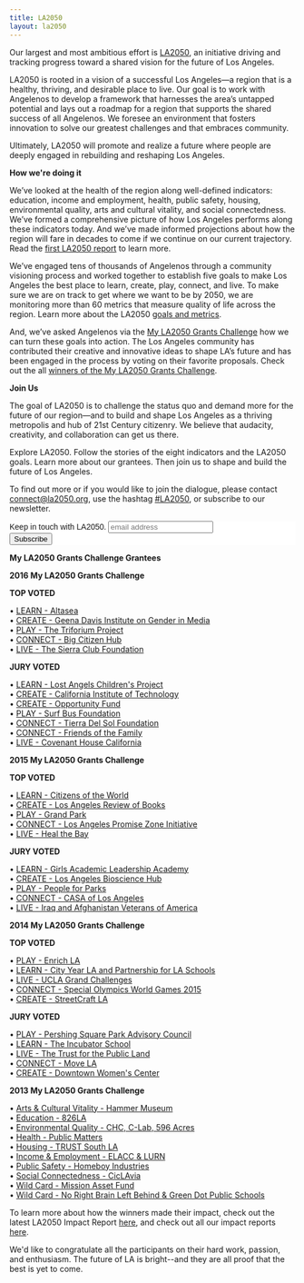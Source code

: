 ```yaml
---
title: LA2050
layout: la2050
---
```


Our largest and most ambitious effort is [LA2050](https://activation.la2050.org/), an initiative driving and tracking progress toward a shared vision for the future of Los Angeles.

LA2050 is rooted in a vision of a successful Los Angeles—a region that is a healthy, thriving, and desirable place to live. Our goal is to work with Angelenos to develop a framework that harnesses the area’s untapped potential and lays out a roadmap for a region that supports the shared success of all Angelenos. We foresee an environment that fosters innovation to solve our greatest challenges and that embraces community.

Ultimately, LA2050 will promote and realize a future where people are deeply engaged in rebuilding and reshaping Los Angeles.

**How we're doing it**

We’ve looked at the health of the region along well-defined indicators: education, income and employment, health, public safety, housing, environmental quality, arts and cultural vitality, and social connectedness. We’ve formed a comprehensive picture of how Los Angeles performs along these indicators today. And we’ve made informed projections about how the region will fare in decades to come if we continue on our current trajectory. Read the [first LA2050 report](http://la2050.s3-us-west-1.amazonaws.com/reports/3/pdfs/updated_original_la2050_report.pdf?1441226440) to learn more.

We’ve engaged tens of thousands of Angelenos through a community visioning process and worked together to establish five goals to make Los Angeles the best place to learn, create, play, connect, and live. To make sure we are on track to get where we want to be by 2050, we are monitoring more than 60 metrics that measure quality of life across the region. Learn more about the LA2050 [goals and metrics](http://la2050.s3-us-west-1.amazonaws.com/reports/1/pdfs/vision_for_a_successful_los_angeles.pdf?1441226432).

And, we’ve asked Angelenos via the [My LA2050 Grants Challenge](https://activation.la2050.org/) how we can turn these goals into action. The Los Angeles community has contributed their creative and innovative ideas to shape LA’s future and has been engaged in the process by voting on their favorite proposals. Check out the all [winners of the My LA2050 Grants Challenge](https://www.la2050.org/grantees).

**Join Us**

The goal of LA2050 is to challenge the status quo and demand more for the future of our region—and to build and shape Los Angeles as a thriving metropolis and hub of 21st Century citizenry. We believe that audacity, creativity, and collaboration can get us there.

Explore LA2050. Follow the stories of the eight indicators and the LA2050 goals. Learn more about our grantees. Then join us to shape and build the future of Los Angeles.

To find out more or if you would like to join the dialogue, please contact [connect@la2050.org](mailto:connect@la2050.org), use the hashtag [#LA2050](http://www.twitter.com/#LA2050), or subscribe to our newsletter.


<!-- Begin MailChimp Signup Form -->
<link href="http://cdn-images.mailchimp.com/embedcode/slim-081711.css" rel="stylesheet" type="text/css">
<style type="text/css">
	#mc_embed_signup{background:#fff; clear:left; font:14px Helvetica,Arial,sans-serif; }
	/* Add your own MailChimp form style overrides in your site stylesheet or in this style block.
	   We recommend moving this block and the preceding CSS link to the HEAD of your HTML file. */
</style>
<div id="mc_embed_signup">
<form action="http://goldhirshfoundation.us6.list-manage.com/subscribe/post?u=81b6d7b4efb839b992bf7ae72&amp;id=b16f498212" method="post" id="mc-embedded-subscribe-form" name="mc-embedded-subscribe-form" class="validate" target="_blank" novalidate>
	<label for="mce-EMAIL">Keep in touch with LA2050.</label>
	<input type="email" value="" name="EMAIL" class="email" id="mce-EMAIL" placeholder="email address" required>
	<div class="clear"><input type="submit" value="Subscribe" name="subscribe" id="mc-embedded-subscribe" class="button"></div>
</form>
</div>
<!--End mc_embed_signup-->

	
**My LA2050 Grants Challenge Grantees**

**2016 My LA2050 Grants Challenge**

**TOP VOTED**

• [LEARN - Altasea](https://challenge.la2050.org/entry/altasea-where-stem-meets-the-ocean/)  
• [CREATE - Geena Davis Institute on Gender in Media](https://challenge.la2050.org/entry/if-she-can-see-it-she-can-be-it-empowering-girls-creating-a-gender-balanced-media-landscape-)  
• [PLAY - The Triforium Project](https://challenge.la2050.org/entry/restoring-and-reimagining-the-worlds-first-polyphonoptic-sculpture-in-downtown-los-angeles)  
• [CONNECT - Big Citizen Hub](https://challenge.la2050.org/entry/big-citizen-hub-building-a-pipeline-of-social-change-makers-via-leadership-and-community-service)  
• [LIVE - The Sierra Club Foundation](https://challenge.la2050.org/entry/the-future-is-bright-a-clean-energy-future-for-la)  

**JURY VOTED**

• [LEARN - Lost Angels Children's Project](https://challenge.la2050.org/entry/skills-development-creative-expression-and-team-building-through-classic-car-restoration)  
• [CREATE - California Institute of Technology](https://challenge.la2050.org/entry/cleantech-2-edtech-la-schools-save-energy-as-students-and-startups-implement-cleantech-innovations)  
• [CREATE - Opportunity Fund](https://challenge.la2050.org/entry/catalyzing-community-partnerships-to-create-economic-mobility-for-las-underserved-entrepreneurs)  
• [PLAY - Surf Bus Foundation](https://challenge.la2050.org/entry/theraputic-ocean-engagement-surfing-toes-as-in-on-the-nose)  
• [CONNECT - Tierra Del Sol Foundation](https://challenge.la2050.org/entry/pathways-to-employment-through-professional-volunteerism)  
• [CONNECT - Friends of the Family](https://challenge.la2050.org/entry/the-man2man-project-preventing-boys-from-becoming-dads-too-early-and-helping-teen-dads-to-step-up)  
• [LIVE - Covenant House California](https://challenge.la2050.org/entry/the-precise-barber-college)  

**2015 My LA2050 Grants Challenge**

**TOP VOTED**

• [LEARN - Citizens of the World](http://maker.good.is/myla2050learn2015/projects/CITIZENSOFTHEWORLD.html)  
• [CREATE - Los Angeles Review of Books](http://myla2050create2015.maker.good.is/projects/LARB)  
• [PLAY - Grand Park](http://myla2050play2015.maker.good.is/projects/acoolergrandpark)  
• [CONNECT - Los Angeles Promise Zone Initiative](http://myla2050connect2015.maker.good.is/projects/Young_Ethnographers)  
• [LIVE - Heal the Bay](http://myla2050live2015.maker.good.is/projects/DroppingKnowledgeLA)  

**JURY VOTED**

• [LEARN - Girls Academic Leadership Academy](http://myla2050learn2015.maker.good.is/projects/GALA2015)  
• [CREATE - Los Angeles Bioscience Hub](http://myla2050create2015.maker.good.is/projects/BiotechLeaders)  
• [PLAY - People for Parks](http://myla2050play2015.maker.good.is/projects/peopleforparks)  
• [CONNECT - CASA of Los Angeles](http://myla2050connect2015.maker.good.is/projects/casalosangeles)  
• [LIVE - Iraq and Afghanistan Veterans of America](http://myla2050live2015.maker.good.is/projects/vetsrisingLA)  

**2014 My LA2050 Grants Challenge**

**TOP VOTED**

• [PLAY - Enrich LA](http://maker.good.is/myLA2050play/projects/enrichla.html)  
• [LEARN - City Year LA and Partnership for LA Schools](http://maker.good.is/myLA2050learn/projects/CYLAPLAS.html)  
• [LIVE - UCLA Grand Challenges](http://maker.good.is/myLA2050live/projects/UCLAHotterLA.html)  
• [CONNECT - Special Olympics World Games 2015](http://maker.good.is/myLA2050connect/projects/LA2015.html)  
• [CREATE - StreetCraft LA](http://maker.good.is/myLA2050create/projects/streetcraftla.html)  

**JURY VOTED**

• [PLAY - Pershing Square Park Advisory Council](http://maker.good.is/myLA2050play/projects/KidsplayatPS.html)  
• [LEARN - The Incubator School](http://maker.good.is/myLA2050learn/projects/incubator.html)  
• [LIVE - The Trust for the Public Land](http://maker.good.is/myLA2050live/projects/GreenOurAlleys.html)  
• [CONNECT - Move LA](http://maker.good.is/myLA2050connect/projects/MoveLA.html)  
• [CREATE - Downtown Women's Center](http://maker.good.is/myLA2050create/projects/DTwomenscenter.html)  

**2013 My LA2050 Grants Challenge**

• [Arts & Cultural Vitality - Hammer Museum](http://maker.good.is/myla2050/projects/Hammer_Museum.html)  
• [Education - 826LA](http://maker.good.is/myla2050/projects/826LA.html)  
• [Environmental Quality - CHC, C-Lab, 596 Acres](http://maker.good.is/myla2050/projects/LAOpenAcres.html)  
• [Health - Public Matters](http://maker.good.is/myla2050/projects/MARKETMAKEOVERS.html)  
• [Housing - TRUST South LA](http://maker.good.is/myla2050/projects/TRUSTSouthLA2050.html)  
• [Income & Employment - ELACC & LURN](http://maker.good.is/myla2050/projects/streetvendors.html)  
• [Public Safety - Homeboy Industries](http://maker.good.is/myla2050/projects/homeboyindustries.html)  
• [Social Connectedness - CicLAvia](http://maker.good.is/myla2050/projects/CicLAvia.html)  
• [Wild Card - Mission Asset Fund](http://maker.good.is/myla2050/projects/LendingCircles.html)  
• [Wild Card - No Right Brain Left Behind & Green Dot Public Schools](http://maker.good.is/myla2050/projects/salamanderproject.html)  

To learn more about how the winners made their impact, check out the latest LA2050 Impact Report [here](http://la2050.s3-us-west-1.amazonaws.com/reports/11/pdfs/ImpactReport_2015.pdf?1508262767), and check out all our impact reports [here](https://www.la2050.org/reports).

We'd like to congratulate all the participants on their hard work, passion, and enthusiasm. The future of LA is bright--and they are all proof that the best is yet to come.
